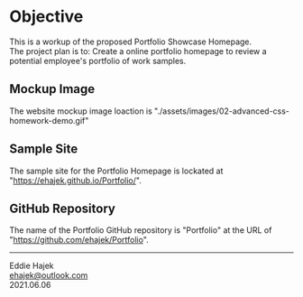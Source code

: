 # Objective 

This is a workup of the proposed Portfolio Showcase Homepage.\
The project plan is to: Create a online portfolio homepage to review a potential employee's portfolio of work samples.

## Mockup Image

The website mockup image loaction is "./assets/images/02-advanced-css-homework-demo.gif" 


## Sample Site

The sample site for the Portfolio Homepage is lockated at "https://ehajek.github.io/Portfolio/". 

## GitHub Repository 

The name of the Portfolio GitHub repository is "Portfolio" at the URL of "https://github.com/ehajek/Portfolio". 

--- 

Eddie Hajek \
ehajek@outlook.com \
2021.06.06 